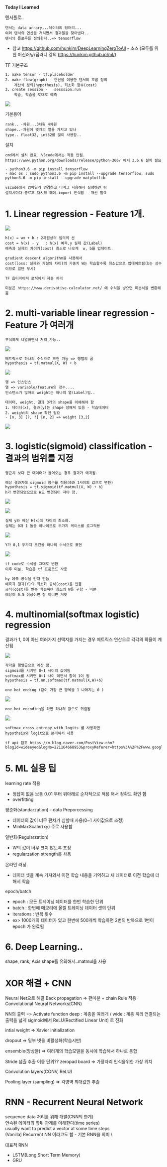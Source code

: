 
**Today I Learned**

텐서플로..

    텐서는 data arrary...데이터의 덩어리...
    여러 텐서의 연산을 거치면서 결과물을 찾아낸다..
    텐서의 플로우를 정의한다..=> tensorflow

* 참고
https://github.com/hunkim/DeepLearningZeroToAll - 소스 
(모두를 위한 머신러닝/딥러니 강의 https://hunkim.github.io/ml/)


TF 기본구조 

    1. make tensor - tf.placeholder
    2. make flow(graph) - 연산을 이용한 텐서의 흐름 정의
        계산식 정의(hypothesis), 최소화 함수(cost)
    3. create session -   sesssion.run
        학습, 학습을 토대로 예측

![](./IMG/01_base.PNG)

기본용어

    rank.. -차원...3차원 4차원
    shape..-차원에 몇개의 열을 가지고 있나
    type.. float32, int32를 많이 사용함.. 

설치 

    cmd에서 설치 완료..VScode에서는 작동 안됨.
    https://www.python.org/downloads/release/python-366/ 에서 3.6.6 설치 필요

    - python3.6 -m pip install tensorflow
    - mac os : sudo python3.6 -m pip install --upgrade tensorflow, sudo python3.6 -m pip install --upgrade matplotlib

    vscode에서 컴파일러 변경하고 디버그 사용해서 실행하면 됨
    설치시마다 종료후 재시작 해야 import 인식함 - 개선 필요


# 1. Linear regression - Feature 1개.

![](./IMG/02_linear_regression_cost.PNG)

    h(x) = wx + b : 2차원상의 임의의 선
    cost = h(x) - y   : h(x) 예측,y 실제 값(Label)
    예측과 실제의 차이가(cost) 최소로 나오게  w, b를 업데이트.

    gradient descent algorithm을 사용해서
    cost(loss: 실제와 가설의 차이)의 가중치 W는 학습할수록 최소값으로 업데이트됨(b는 상수이므로 일단 무시)

    TF 옵티마이져 로직에서 자동 처리

    미분은 https://www.derivative-calculator.net/ 에 수식을 넣으면 미분식을 변환해 줌

# 2. multi-variable linear regression - Feature 가 여러개

    무식하게 나열하면서 처리 가능..

![](./IMG/03_multi_vars.jpg)
 
    메트릭스로 하나의 수식으로 표현 가능 => 행렬의 곱
    hypothesis = tf.matmul(X, W) + b

![](./IMG/04_matrix.jpg)

    행 => 인스턴스 
    열 => variable/feature의 갯수....
    인스턴스가 많아도 weight는 하나의 열(Label)임..

    데이터, weight, 결과 3개의 shape를 이해해야 함
    1. 데이터(x), 결과(y)는 shape 정해져 있음 - 학습데이터
    2. weight의 shape 확인 필요
    - [n, 3] [?, ?] [n, 2] => weight [3,2]

![](./IMG/05_01_weight_shape.JPG)

# 3. logistic(sigmoid) classification - 결과의 범위를 지정

    평균치 보다 큰 데이터가 들어오는 경우 결과가 왜곡됨.

    예상 결과치에 sigmoid 함수를 적용(0과 1사이의 값으로 변환)
    hypothesis = tf.sigmoid(tf.matmul(X, W) + b)
    h가 변경되었으므로 W도 변경되어 져야 함.
    
![](./IMG/06_sigmoid(matrix).JPG) 

![](./IMG/07_min_cost.JPG) 

    실제 y와 예산 H(x)의 차이의 최소화.
    실제는 0과 1 둘중 하나이므로 두가지 케이스를 로그적용

![](./IMG/08_cost_final.JPG) 

    Y가 0,1 두가지 조건을 하나의 수식으로 표현

![](./IMG/09_final_tf.JPG)

    tf code로 수식을 그대로 변환
    이후 미분, 학습은 tf 표준코드 사용
    
    hy 예측 공식을 먼저 만듬
    예측과 결과(Y)의 최소화 공식(cost)을 만듬
    공식(cost)를 반복 학습하여 최소의 W를 구함 - 미분
    예상이 0.5 이상이면 참 아니면 거짓


# 4. multinomial(softmax logistic) regression

결과가 1, 0이 아닌 여러가지 선택지를 가지는 경우
메트릭스 연산으로 각각의 확율이 계산됨

![](./IMG/10_softmax_01.JPG)    

    각각을 행렬곱으로 계산 함.
    sigmoid를 시키면 0~1 사이의 값이됨
    softmax를 시키면 0~1 사이 이면서 합이 1이 됨
    hypothesis = tf.nn.softmax(tf.matmul(X,W)+b)

    one-hot ending (값이 가장 큰 항목을 1 나머지는 0 )
    

![](./IMG/10_softmax_02.JPG)    

    one-hot encoding을 하면 하나의 값으로 귀결됨

![](./IMG/10_softmax_03.JPG)  

    softmax_cross_entropy_with_logits 를 사용하면
    hypothsis와 logit으로 분리해서 사용

    tf api 참조 https://m.blog.naver.com/PostView.nhn?blogId=wideeyed&logNo=221164668953&proxyReferer=https%3A%2F%2Fwww.google.com%2F


# 5. ML 실용 팁

learning rate 적용
- 정답이 없음 보통 0.01 부터 위아래로 순차적으로 적용 해서 정확도 확인 함
- overfitting

평준화(standarzation) - data Preporcessing
- 데이터의 값이 너무 편차가 심할때 사용(0~1 사이값으로 조정)
- MinMaxScaler(xy) 주로 사용함

일반화(Regularzation)
- W의 값이 너무 크지 않도록 조정
- regularzation strength를 사용

온라인 러닝.
- 데이터 셋을 계속 가져와서 이전 학습 내용을 기억하고 새 데이터로 이전 학습에 더해서 학습


epoch/batch
- epoch : 모든 트레이닝 데이터를 한번 학습한 단위
- batch : 한번에 메모리에 올릴 트레이닝 데이터 셋의 단위
- iterations : 반복 횟수
- ex> 1000개의 데이터가 있고 한번에 500개씩 학습하면 2번의 반복으로 1번이 epoch 가 완료됨


# 6. Deep Learning..

shape, rank, Axis
shape를 유의해서..matmul을 사용


# XOR 해결 + CNN

Neural Net으로 해결 
Back propagation => 편미분 + chain Rule 적용
Convolutional Neural Networks(CNN)

NN의 출력 => Activate function
deep : 계층을 여러개 / wide : 계층 끼리 연결되는 출력을 넓게
sigmoid에서 ReLU(Rectified Linear Unit) 로 진화

intial weight => Xavier initialization

dropout => 일부 넷을 비활성화(학습시만)

ensemble(앙상블) => 여러개의 학습모델을 동시에 학습해서 하나로 통합

Stride 샘츨 추출 이동 단위??
zeropad board => 가장자리 인식을위한 가상 위치

Convolution layers(CONV, ReLU) 

Pooling layer (sampling) => 각영역 최대값만 추출

# RNN - Recurrent Neural Network

sequence data 처리를 위해 개발(CNN의 한계) \
연속된 데이터의 앞뒤 관계를 이해한다(time series)\
usually want to predict a vector at some time steps \
(Vanilla) Recurrent NN 이라고도 함 - 기본 RNN을  의미 \

대표적 RNN 
- LSTM(Long Short Term Memory) 
- GRU















